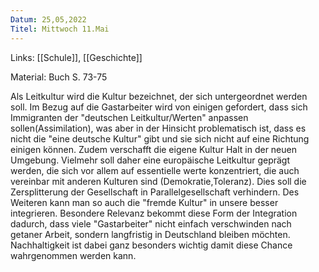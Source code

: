 ```yaml
---
Datum: 25,05,2022
Titel: Mittwoch 11.Mai
---
```

Links: [[Schule]], [[Geschichte]]


Material: Buch S. 73-75

Als Leitkultur wird die Kultur bezeichnet, der sich untergeordnet werden soll. Im Bezug auf die Gastarbeiter wird von einigen gefordert, dass sich Immigranten der "deutschen Leitkultur/Werten" anpassen sollen(Assimilation), was aber in der Hinsicht problematisch ist, dass es nicht die "eine deutsche Kultur" gibt und sie sich nicht auf eine Richtung einigen können. Zudem verschafft die eigene Kultur Halt in der neuen Umgebung. Vielmehr soll daher eine europäische Leitkultur geprägt werden, die sich vor allem auf essentielle werte konzentriert, die auch vereinbar mit anderen Kulturen sind (Demokratie,Toleranz). Dies soll die Zersplitterung der Gesellschaft in Parallelgesellschaft verhindern. Des Weiteren kann man so auch die "fremde Kultur" in unsere besser integrieren. Besondere Relevanz bekommt diese Form der Integration dadurch, dass viele "Gastarbeiter" nicht einfach verschwinden nach getaner Arbeit, sondern langfristig in Deutschland bleiben möchten. Nachhaltigkeit ist dabei ganz besonders wichtig damit diese Chance wahrgenommen werden kann.